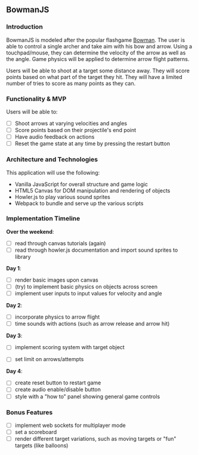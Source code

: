 ## BowmanJS 

### Introduction

BowmanJS is modeled after the popular flashgame [Bowman](http://www.addictinggames.com/shooting-games/bowman2.jsp). The user is able to control a single archer and take aim with his bow and arrow. Using a touchpad/mouse, they can determine the velocity of the arrow as well as the angle. Game physics will be applied to determine arrow flight patterns. 

Users will be able to shoot at a target some distance away. They will score points based on what part of the target they hit. They will have a limited number of tries to score as many points as they can. 

### Functionality & MVP

Users will be able to:

- [ ] Shoot arrows at varying velocities and angles
- [ ] Score points based on their projectile's end point
- [ ] Have audio feedback on actions
- [ ] Reset the game state at any time by pressing the restart button

### Architecture and Technologies 

This application will use the following:

- Vanilla JavaScript for overall structure and game logic
- HTML5 Canvas for DOM manipulation and rendering of objects
- Howler.js to play various sound sprites 
- Webpack to bundle and serve up the various scripts

### Implementation Timeline 

**Over the weekend**:
- [ ] read through canvas tutorials (again)
- [ ] read through howler.js documentation and import sound sprites to library

**Day 1**:
- [ ] render basic images upon canvas
- [ ] (try) to implement basic physics on objects across screen
- [ ] implement user inputs to input values for velocity and angle

**Day 2**:
- [ ] incorporate physics to arrow flight 
- [ ] time sounds with actions (such as arrow release and arrow hit)

**Day 3**:
- [ ] implement scoring system with target object
- [ ] set limit on arrows/attempts


**Day 4**:
- [ ] create reset button to restart game
- [ ] create audio enable/disable button
- [ ] style with a "how to" panel showing general game controls

### Bonus Features 

- [ ] implement web sockets for multiplayer mode 
- [ ] set a scoreboard 
- [ ] render different target variations, such as moving targets or "fun" targets (like balloons)